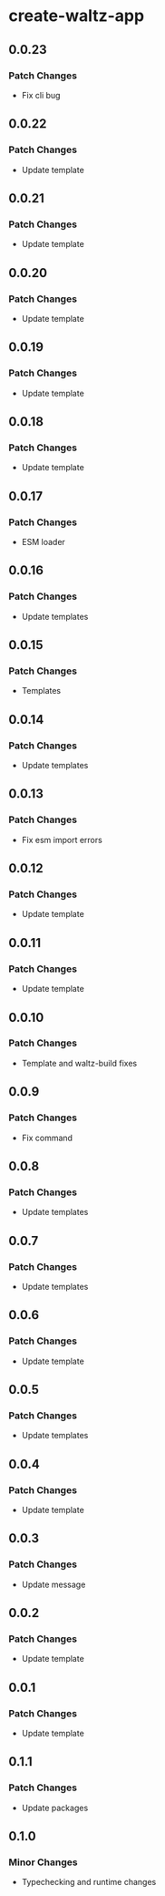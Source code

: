 # create-waltz-app

## 0.0.23

### Patch Changes

- Fix cli bug

## 0.0.22

### Patch Changes

- Update template

## 0.0.21

### Patch Changes

- Update template

## 0.0.20

### Patch Changes

- Update template

## 0.0.19

### Patch Changes

- Update template

## 0.0.18

### Patch Changes

- Update template

## 0.0.17

### Patch Changes

- ESM loader

## 0.0.16

### Patch Changes

- Update templates

## 0.0.15

### Patch Changes

- Templates

## 0.0.14

### Patch Changes

- Update templates

## 0.0.13

### Patch Changes

- Fix esm import errors

## 0.0.12

### Patch Changes

- Update template

## 0.0.11

### Patch Changes

- Update template

## 0.0.10

### Patch Changes

- Template and waltz-build fixes

## 0.0.9

### Patch Changes

- Fix command

## 0.0.8

### Patch Changes

- Update templates

## 0.0.7

### Patch Changes

- Update templates

## 0.0.6

### Patch Changes

- Update template

## 0.0.5

### Patch Changes

- Update templates

## 0.0.4

### Patch Changes

- Update template

## 0.0.3

### Patch Changes

- Update message

## 0.0.2

### Patch Changes

- Update template

## 0.0.1

### Patch Changes

- Update template

## 0.1.1

### Patch Changes

- Update packages

## 0.1.0

### Minor Changes

- Typechecking and runtime changes
